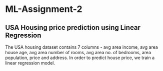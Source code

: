 # ML-Assignment-2

## USA Housing price prediction using Linear Regression
The USA housing dataset contains 7 columns - avg area income, avg area house age, avg area number of rooms, avg area no. of bedrooms, area population, price and address. In order to predict house price, we train a linear regression model.
